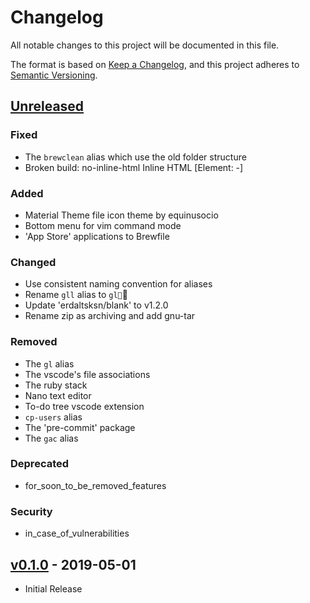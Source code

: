 # Changelog

All notable changes to this project will be documented in this file.

The format is based on [Keep a Changelog](https://keepachangelog.com/), and this
project adheres to [Semantic Versioning](https://semver.org/).

## [Unreleased]

### Fixed

- The `brewclean` alias which use the old folder structure
- Broken build: no-inline-html Inline HTML [Element: -]

### Added

- Material Theme file icon theme by equinusocio
- Bottom menu for vim command mode
- 'App Store' applications to Brewfile

### Changed

- Use consistent naming convention for aliases
- Rename `gll` alias to `gl`
- Update 'erdaltsksn/blank' to v1.2.0
- Rename zip as archiving and add gnu-tar

### Removed

- The `gl` alias
- The vscode's file associations
- The ruby stack
- Nano text editor
- To-do tree vscode extension
- `cp-users` alias
- The 'pre-commit' package
- The `gac` alias

### Deprecated

- for_soon_to_be_removed_features

### Security

- in_case_of_vulnerabilities

## [v0.1.0] - 2019-05-01

- Initial Release

[Unreleased]: https://github.com/erdaltsksn/dotfiles/compare/v0.1.0...HEAD
[v0.1.0]: https://github.com/erdaltsksn/dotfiles/releases/tag/v0.1.0
